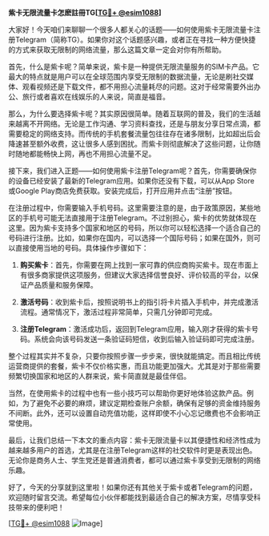 **紫卡无限流量卡怎麽註冊TG[[TG💪+ @esim1088](https://t.me/s/esim1088)]**

大家好！今天咱们来聊聊一个很多人都关心的话题——如何使用紫卡无限流量卡注册Telegram（简称TG）。如果你对这个话题感兴趣，或者正在寻找一种方便快捷的方式来获取无限制的网络流量，那么这篇文章一定会对你有所帮助。

首先，什么是紫卡呢？简单来说，紫卡是一种提供无限流量服务的SIM卡产品。它最大的特点就是用户可以在全球范围内享受无限制的数据流量，无论是刷社交媒体、观看视频还是下载文件，都不用担心流量耗尽的问题。这对于经常需要外出办公、旅行或者喜欢在线娱乐的人来说，简直是福音。

那么，为什么要选择紫卡呢？其实原因很简单。随着互联网的普及，我们的生活越来越离不开网络。无论是工作沟通、学习资料查找，还是与朋友分享日常点滴，都需要稳定的网络支持。而传统的手机套餐流量包往往存在诸多限制，比如超出后会降速甚至额外收费，这让很多人感到困扰。而紫卡则彻底解决了这些问题，让你随时随地都能畅快上网，再也不用担心流量不足。

接下来，我们进入正题——如何使用紫卡注册Telegram呢？首先，你需要确保你的设备已经安装了最新的Telegram应用。如果你还没有下载，可以从App Store或Google Play商店免费获取。安装完成后，打开应用并点击“注册”按钮。

在注册过程中，你需要输入手机号码。这里需要注意的是，由于政策原因，某些地区的手机号可能无法直接用于注册Telegram。不过别担心，紫卡的优势就体现在这里。因为紫卡支持多个国家和地区的号码，所以你可以轻松选择一个适合自己的号码进行注册。比如，如果你在国内，可以选择一个国际号码；如果在国外，则可以直接使用当地的号码。具体操作步骤如下：

1. **购买紫卡**：首先，你需要在网上找到一家可靠的供应商购买紫卡。现在市面上有很多商家提供这项服务，但建议大家选择信誉良好、评价较高的平台，以保证产品质量和服务保障。
   
2. **激活号码**：收到紫卡后，按照说明书上的指引将卡片插入手机中，并完成激活流程。通常情况下，激活过程非常简单，只需几分钟即可完成。

3. **注册Telegram**：激活成功后，返回到Telegram应用，输入刚才获得的紫卡号码。系统会向该号码发送一条验证码短信，收到后输入验证码即可完成注册。

整个过程其实并不复杂，只要你按照步骤一步步来，很快就能搞定。而且相比传统运营商提供的套餐，紫卡不仅价格实惠，而且功能更加强大。尤其是对于那些需要频繁切换国家和地区的人群来说，紫卡简直就是最佳伴侣。

当然，在使用紫卡的过程中也有一些小技巧可以帮助你更好地体验这款产品。例如，为了避免不必要的麻烦，建议定期检查账户余额，确保有足够的资金维持服务不间断。此外，还可以设置自动充值功能，这样即使不小心忘记缴费也不会影响正常使用。

最后，让我们总结一下本文的重点内容：紫卡无限流量卡以其便捷性和经济性成为越来越多用户的首选，尤其是在注册Telegram这样的社交软件时更是表现出色。无论你是商务人士、学生党还是普通消费者，都可以通过紫卡享受到无限制的网络乐趣。

好了，今天的分享就到这里啦！如果你还有其他关于紫卡或者Telegram的问题，欢迎随时留言交流。希望每位小伙伴都能找到最适合自己的解决方案，尽情享受科技带来的便利吧！

[[TG💪+ @esim1088](https://t.me/s/esim1088) ![Image](https://i.postimg.cc/4NQfJmqS/Snipaste-2025-05-13-00-14-12.png)]